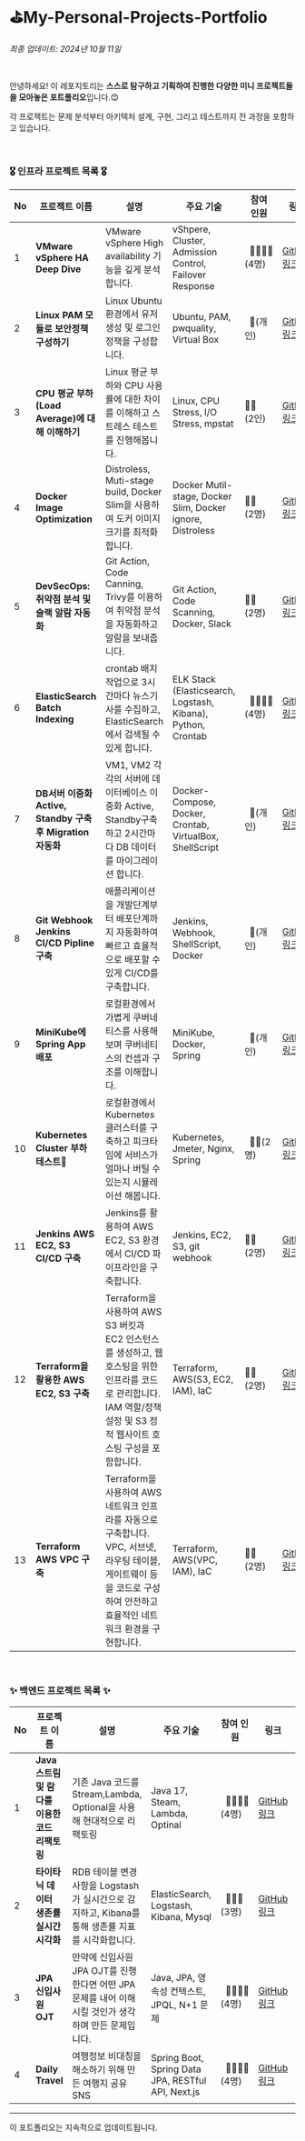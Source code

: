 # ⛳My-Personal-Projects-Portfolio

*최종 업데이트: 2024년 10월 11일*

<br>

안녕하세요! 이 레포지토리는 **스스로 탐구하고 기획하여 진행한 다양한 미니 프로젝트들을 모아놓은 포트폴리오**입니다.😊 <br>

각 프로젝트는 문제 분석부터 아키텍처 설계, 구현, 그리고 테스트까지 전 과정을 포함하고 있습니다. 

<br>

### 🎖️ 인프라 프로젝트 목록 🎖️

| No | 프로젝트 이름 | 설명 | 주요 기술 | 참여<br> 인원 | 링크 | 날짜 |
|----|---------------|------|-----------|----------|------|------|
| 1  | **VMware vSphere HA Deep Dive** | VMware vSphere High availability 기능을 깊게 분석합니다.| vShpere, Cluster, Admission Control, Failover Response | &nbsp;&nbsp;👩‍👩‍👧‍👦<br>(4명)| [GitHub 링크](https://github.com/ChoiYoungHa/VMware_vSphere_HA_DeepDive) | 2024-09-13 |
| 2  | **Linux PAM 모듈로 보안정책 구성하기** | Linux Ubuntu 환경에서 유저생성 및 로그인 정책을 구성합니다. | Ubuntu, PAM, pwquality, Virtual Box| &nbsp;&nbsp;🙋(개인) | [GitHub 링크](https://github.com/ChoiYoungHa/Linux_PAM) | 2024-09-19 |
| 3  | **CPU 평균 부하(Load Average)에 대해 이해하기** | Linux 평균 부하와 CPU 사용률에 대한 차이를 이해하고 스트레스 테스트를 진행해봅니다. | Linux, CPU Stress, I/O Stress, mpstat| 👩‍👩<br> (2인) | [GitHub 링크](https://github.com/ChoiYoungHa/Linux_LoadAverage) | 2024-09-23 |
| 4  | **Docker Image Optimization** | Distroless, Muti-stage build, Docker Slim을 사용하여 도커 이미지 크기를 최적화합니다. | Docker Mutil-stage, Docker Slim, Docker ignore, Distroless | 👩‍👩<br>(2명) | [GitHub 링크](https://github.com/ChoiYoungHa/FISA3-DockerImageOptimization) | 2024-09-24 |
| 5  | **DevSecOps: 취약점 분석 및 슬랙 알람 자동화** | Git Action, Code Canning, Trivy를 이용하여 취약점 분석을 자동화하고 알람을 보내줍니다.  | Git Action, Code Scanning, Docker, Slack | 👩‍👩<br> (2명) | [GitHub 링크](https://github.com/ChoiYoungHa/FISA3-Docker-Trivyㄴ) | 2024-09-25 |
| 6  | **ElasticSearch Batch Indexing** | crontab 배치작업으로 3시간마다 뉴스기사를 수집하고, ElasticSearch에서 검색될 수 있게 합니다. | ELK Stack (Elasticsearch, Logstash, Kibana), Python, Crontab | &nbsp;&nbsp;👩‍👩‍👧‍👦<br>(4명) | [GitHub 링크](https://github.com/ChoiYoungHa/WooriFISA-ELK-Batch-Indexing) | 2024-09-20 |
| 7  | **DB서버 이중화 Active, Standby 구축 후 Migration 자동화** | VM1, VM2 각각의 서버에 데이터베이스 이중화 Active, Standby구축하고 2시간마다 DB 데이터를 마이그레이션 합니다. | Docker-Compose, Docker, Crontab, VirtualBox, ShellScript | &nbsp;&nbsp;🙋(개인) | [GitHub 링크](https://github.com/ChoiYoungHa/Active-Standby-DB-Migration) | 2024-09-27 |
| 8  | **Git Webhook Jenkins CI/CD Pipline 구축** | 애플리케이션을 개발단계부터 배포단계까지 자동화하여 빠르고 효율적으로 배포할 수 있게 CI/CD를 구축합니다. | Jenkins, Webhook, ShellScript, Docker | &nbsp;&nbsp;🙋(개인) | [GitHub 링크](https://github.com/ChoiYoungHa/FISA3-Jenkins-CICD) | 2024-10-01 |
| 9  | **MiniKube에 Spring App 배포** | 로컬환경에서 가볍게 쿠버네티스를 사용해보며 쿠버네티스의 컨셉과 구조를 이해합니다.  | MiniKube, Docker, Spring | &nbsp;&nbsp;🙋(개인) | [GitHub 링크](https://github.com/ChoiYoungHa/FISA3-MiniKube-Spring) | 2024-10-03 |
| 10  | **Kubernetes Cluster 부하 테스트🚀** | 로컬환경에서 Kubernetes 클러스터를 구축하고 피크타임에 서비스가 얼마나 버틸 수 있는지 시뮬레이션 해봅니다.  | Kubernetes, Jmeter, Nginx, Spring | &nbsp;&nbsp;👩‍👩(2명) | [GitHub 링크](https://github.com/ChoiYoungHa/FISA3-Kubernetes-Cluster-StressTest) | 2024-10-08 |
| 11  | **Jenkins AWS EC2, S3 CI/CD 구축** | Jenkins를 활용하여 AWS EC2, S3 환경에서 CI/CD 파이프라인을 구축합니다.  | Jenkins, EC2, S3, git webhook | 👩‍👩<br>(2명) | [GitHub 링크](https://github.com/ChoiYoungHa/Jenkins-EC2-S3-CICD) | 2024-10-11 |
| 12 | **Terraform을 활용한 AWS EC2, S3 구축** | Terraform을 사용하여 AWS S3 버킷과 EC2 인스턴스를 생성하고, 웹 호스팅을 위한 인프라를 코드로 관리합니다. IAM 역할/정책 설정 및 S3 정적 웹사이트 호스팅 구성을 포함합니다. | Terraform, AWS(S3, EC2, IAM), IaC | 👩‍👩<br>(2명) | [GitHub 링크](https://github.com/ChoiYoungHa/FISA3-Terraform-S3) | 2024-10-16 |
| 13 | **Terraform AWS VPC 구축** | Terraform을 사용하여 AWS 네트워크 인프라를 자동으로 구축합니다. VPC, 서브넷, 라우팅 테이블, 게이트웨이 등을 코드로 구성하여 안전하고 효율적인 네트워크 환경을 구현합니다. | Terraform, AWS(VPC, IAM), IaC | 👩‍👩<br>(2명) | [GitHub 링크](https://github.com/ChoiYoungHa/FISA3-Terraform-AWS) | 2024-10-17 |


<br>

### ✨ 백엔드 프로젝트 목록 ✨

| No | 프로젝트 이름 | 설명 | 주요 기술 | 참여 인원 | 링크 | 날짜 |
|----|---------------|------|-----------|----------|------|------|
| 1  | **Java 스트림 및 람다를 이용한 코드 리팩토링** | 기존 Java 코드를 Stream,Lambda, Optional을 사용해 현대적으로 리팩토링 | Java 17, Steam, Lambda, Optinal | &nbsp;&nbsp;👨‍👨‍👦‍👦<br>(4명)| [GitHub 링크](https://github.com/ChoiYoungHa/WooriFISA-java-stream-refactoring) | 2024-07-19 |
| 2  | **타이타닉 데이터 생존률 실시간 시각화** | RDB 테이블 변경사항을 Logstash가 실시간으로 감지하고, Kibana를 통해 생존률 지표를 시각화합니다. | ElasticSearch, Logstash, Kibana, Mysql | &nbsp;&nbsp;👩‍👩‍👧 <br>(3명) | [GitHub 링크](https://github.com/ChoiYoungHa/WooriFISA-ELK-RDB-Pipline) | 2024-07-25 |
| 3  | **JPA 신입사원 OJT** | 만약에 신입사원 JPA OJT를 진행한다면 어떤 JPA 문제를 내어 이해시킬 것인가 생각하며 만든 문제입니다. | Java, JPA, 영속성 컨텍스트, JPQL, N+1 문제 | &nbsp;&nbsp;👩‍👩‍👧‍👦 <br>(4명)| [GitHub 링크](https://github.com/ChoiYoungHa/WooriFISA-JPA-OJT) | 2024-08-02 |
| 4  | **Daily Travel** | 여행정보 비대칭을 해소하기 위해 만든 여행지 공유 SNS | Spring Boot, Spring Data JPA, RESTful API, Next.js | &nbsp;&nbsp;👩‍👩‍👧‍👦 <br>(4명) | [GitHub 링크](https://github.com/ChoiYoungHa/WooriFISA-DailyTravel) | 2024-08-16 |

---

이 포트폴리오는 지속적으로 업데이트됩니다.
